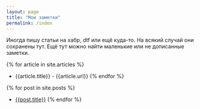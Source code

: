 ```yaml
---
layout: page
title: "Мои заметки"
permalink: /index
---
```


Иногда пишу статьи на хабр, dtf или ещё куда-то. На всякий случай они сохранены тут. Ещё тут можно найти маленькие или не дописанные заметки.

{% for article in site.articles %}
* {{article.title}} -  {{article.url}}
{% endfor %}

{% for post in site.posts %}
* [{{post.title}}]({{post.url}})
{% endfor %}
